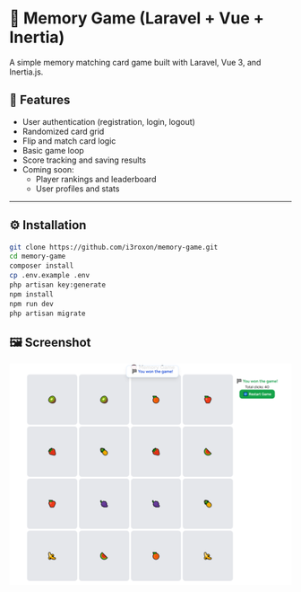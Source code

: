 # 🧠 Memory Game (Laravel + Vue + Inertia)

A simple memory matching card game built with Laravel, Vue 3, and Inertia.js.

## 🚀 Features

- User authentication (registration, login, logout)
- Randomized card grid
- Flip and match card logic
- Basic game loop
- Score tracking and saving results
- Coming soon:
  - Player rankings and leaderboard
  - User profiles and stats

---

## ⚙️ Installation

```bash
git clone https://github.com/i3roxon/memory-game.git
cd memory-game
composer install
cp .env.example .env
php artisan key:generate
npm install
npm run dev
php artisan migrate
```

## 🖼️ Screenshot

![Screenshot of Memory Game](./Screenshot_1.png)